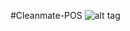 #Cleanmate-POS
![alt tag](https://firebasestorage.googleapis.com/v0/b/pwpos-c5fbf.appspot.com/o/cleanmate%2FScreenshot_20180505-114516.png?alt=media&token=2d98421e-40e3-4c22-bb0f-5d0873149da5 "Home Screen")
